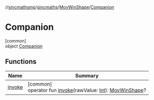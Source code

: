 //[sincmathsmp](../../../../index.md)/[sincmaths](../../index.md)/[MovWinShape](../index.md)/[Companion](index.md)

# Companion

[common]\
object [Companion](index.md)

## Functions

| Name | Summary |
|---|---|
| [invoke](invoke.md) | [common]<br>operator fun [invoke](invoke.md)(rawValue: [Int](https://kotlinlang.org/api/latest/jvm/stdlib/kotlin/-int/index.html)): [MovWinShape](../index.md)? |
